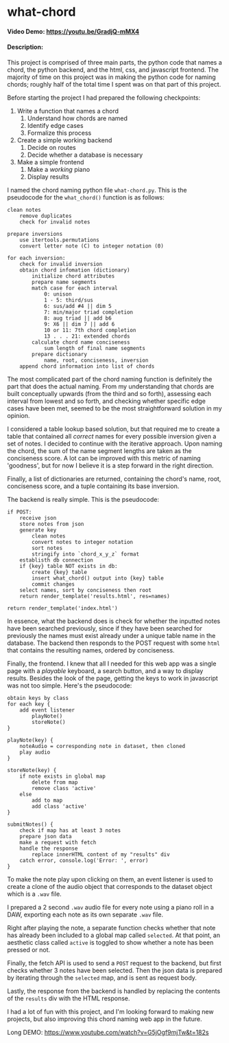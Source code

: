 # what-chord

#### Video Demo: https://youtu.be/GradjQ-mMX4

#### Description:

This project is comprised of three main parts, the python code that names a chord, the python backend, and the html, css, and javascript frontend. The majority of time on this project was in making the python code for naming chords; roughly half of the total time I spent was on that part of this project.

Before starting the project I had prepared the following checkpoints:

1. Write a function that names a chord
	1. Understand how chords are named
	2. Identify edge cases
	3. Formalize this process
2. Create a simple working backend
	1. Decide on routes
	2. Decide whether a database is necessary
3. Make a simple frontend
	1. Make a *working* piano
	2. Display results

I named the chord naming python file `what-chord.py`. This is the pseudocode for the `what_chord()` function is as follows:

```
clean notes
	remove duplicates
	check for invalid notes

prepare inversions
	use itertools.permutations
	convert letter note (C) to integer notation (0)

for each inversion:
	check for invalid inversion
	obtain chord infomation (dictionary)
		initialize chord attributes
		prepare name segments
		match case for each interval
			0: unison
			1 - 5: third/sus
			6: sus/add #4 || dim 5
			7: min/major triad completion
			8: aug triad || add b6
			9: X6 || dim 7 || add 6
			10 or 11: 7th chord completion
			13 . . . 21: extended chords
		calculate chord name conciseness
			sum length of final name segments
		prepare dictionary
			name, root, conciseness, inversion
	append chord information into list of chords
```

The most complicated part of the chord naming function is definitely the part that does the actual naming. From my understanding that chords are built conceptually upwards (from the third and so forth), assessing each interval from lowest and so forth, and checking whether specific edge cases have been met, seemed to be the most straightforward solution in my opinion. 

I considered a table lookup based solution, but that required me to create a table that contained all *correct* names for every possible inversion given a set of notes. I decided to continue with the iterative approach. Upon naming the chord, the sum of the name segment lengths are taken as the conciseness score. A lot can be improved with this metric of naming 'goodness', but for now I believe it is a step forward in the right direction.

Finally, a list of dictionaries are returned, containing the chord's name, root, conciseness score, and a tuple containing its base inversion.

The backend is really simple. This is the pseudocode:

```
if POST:
	receive json
	store notes from json
	generate key
		clean notes
		convert notes to integer notation
		sort notes
		stringify into `chord_x_y_z` format
	establisth db connection
	if {key} table NOT exists in db:
		create {key} table
		insert what_chord() output into {key} table
		commit changes
	select names, sort by conciseness then root
	return render_template('results.html', res=names)

return render_template('index.html')
```

In essence, what the backend does is check for whether the inputted notes have been searched previously, since if they have been searched for previously the names must exist already under a unique table name in the database. The backend then responds to the POST request with some `html` that contains the resulting names, ordered by conciseness.

Finally, the frontend. I knew that all I needed for this web app was a single page with a *playable* keyboard, a search button, and a way to display results. Besides the look of the page, getting the keys to work in javascript was not too simple. Here's the pseudocode:

```
obtain keys by class
for each key {
	add event listener
		playNote()
		storeNote()
}

playNote(key) {
	noteAudio = corresponding note in dataset, then cloned
	play audio
}

storeNote(key) {
	if note exists in global map
		delete from map
		remove class 'active'
	else
		add to map
		add class 'active'
}

submitNotes() {
	check if map has at least 3 notes
	prepare json data
	make a request with fetch
	handle the response
		replace innerHTML content of my "results" div
	catch error, console.log('Error: ', error)
}
```

To make the note play upon clicking on them, an event listener is used to create a clone of the audio object that corresponds to the dataset object which is a `.wav` file. 

I prepared a 2 second `.wav` audio file for every note using a piano roll in a DAW, exporting each note as its own separate `.wav` file.

Right after playing the note, a separate function checks whether that note has already been included to a global map called `selected`. At that point, an aesthetic class called `active` is toggled to show whether a note has been pressed or not. 

Finally, the fetch API is used to send a `POST` request to the backend, but first checks whether 3 notes have been selected. Then the json data is prepared by iterating through the `selected` map, and is sent as request body.

Lastly, the response from the backend is handled by replacing the contents of the `results` div with the HTML response.

I had a lot of fun with this project, and I'm looking forward to making new projects, but also improving this chord naming web app in the future.

Long DEMO: https://www.youtube.com/watch?v=G5jOgf9mjTw&t=182s
